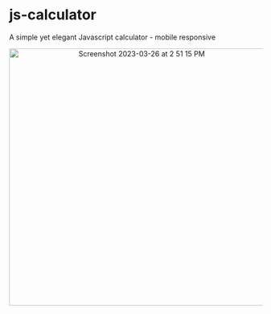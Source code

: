 # js-calculator
A simple yet elegant Javascript calculator - mobile responsive

<div align="center">
<img width="511" alt="Screenshot 2023-03-26 at 2 51 15 PM" src="https://user-images.githubusercontent.com/59575502/227766552-aa9972e9-237a-4e57-ba2b-3efea47ee61d.png">
</div>
